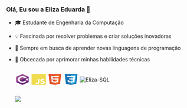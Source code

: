 ### Olá, Eu sou a Eliza Eduarda 👋

- 🎓 Estudante de Engenharia da Computação
- 💡 Fascinada por resolver problemas e criar soluções inovadoras
- 🌱 Sempre em busca de aprender novas linguagens de programação
- 🚀 Obcecada por aprimorar minhas habilidades técnicas

  <div style="display: inline_block"><br>
     <img align="center" alt="Eliza-Csharp" height="30" width="40" src="https://raw.githubusercontent.com/devicons/devicon/master/icons/csharp/csharp-original.svg">
    <img align="center" alt="Eliza-Js" height="30" width="40" src="https://raw.githubusercontent.com/devicons/devicon/master/icons/javascript/javascript-plain.svg">
    <img align="center" alt="Eliza-HTML" height="30" width="40" src="https://raw.githubusercontent.com/devicons/devicon/master/icons/html5/html5-original.svg">
   <img align="center" alt="Eliza-CSS" height="30" width="40" src="https://raw.githubusercontent.com/devicons/devicon/master/icons/css3/css3-original.svg">
    <img align="center" alt="Eliza-SQL" height="30" width="40"src="https://cdn.jsdelivr.net/gh/devicons/devicon/icons/microsoftsqlserver/microsoftsqlserver-plain-wordmark.svg" />         
  </div>
  
   ##
  <div>
       <a href="https://www.linkedin.com/in/eliza-eduarda-pereira-barbosa-17778b224/" target="_blank"><img src="https://img.shields.io/badge/-LinkedIn-%230077B5?style=for-the-badge&logo=linkedin&logoColor=white" target="_blank"></a> 
  </div>

